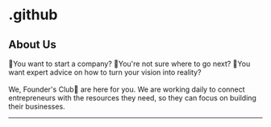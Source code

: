 # .github
## About Us

🤔You want to start a company? 🤔You're not sure where to go next? 🤔You want expert advice on how to turn your vision into reality?<br/><br/> We, Founder's Club🚀 are here for you. We are working daily to connect entrepreneurs with the resources they need, so they can focus on building their businesses.

***

